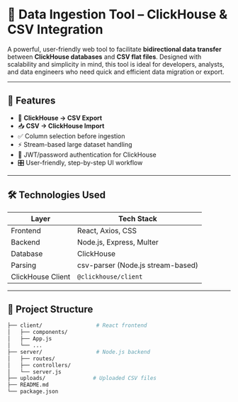 # 🚀 Data Ingestion Tool – ClickHouse & CSV Integration

A powerful, user-friendly web tool to facilitate **bidirectional data transfer** between **ClickHouse databases** and **CSV flat files**. Designed with scalability and simplicity in mind, this tool is ideal for developers, analysts, and data engineers who need quick and efficient data migration or export.

---

## 📌 Features

- 🔄 **ClickHouse → CSV Export**
- 📥 **CSV → ClickHouse Import**
- ✅ Column selection before ingestion
- ⚡ Stream-based large dataset handling
- 🔐 JWT/password authentication for ClickHouse
- 🎛️ User-friendly, step-by-step UI workflow

---

## 🛠️ Technologies Used

| Layer     | Tech Stack                         |
|-----------|------------------------------------|
| Frontend  | React, Axios, CSS                  |
| Backend   | Node.js, Express, Multer           |
| Database  | ClickHouse                         |
| Parsing   | csv-parser (Node.js stream-based)  |
| ClickHouse Client | `@clickhouse/client`       |

---

## 📂 Project Structure

```bash
├── client/                 # React frontend
│   ├── components/
│   ├── App.js
│   └── ...
├── server/                 # Node.js backend
│   ├── routes/
│   ├── controllers/
│   └── server.js
├── uploads/               # Uploaded CSV files
├── README.md
└── package.json

